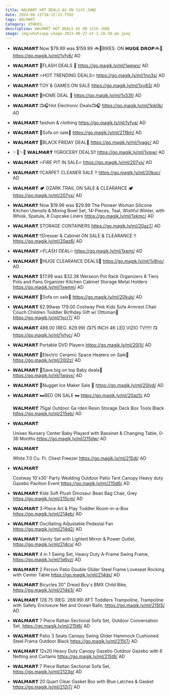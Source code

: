 ```yaml
---
title: WALMART HOT DEALS AS ON 11th JUNE
date: 2024-06-11T10:12:23.759Z
tags: WALMART
Category: OTHERS........
description: WALMART HOT DEALS AS ON 11th JUNE
image: img/whatsapp-image-2023-08-27-at-2.18.50-pm.jpeg
---
```

* 𝗪𝗔𝗟𝗠𝗔𝗥𝗧 
  Now $79.99 was $159.99
  🚲🚴BIKES. ON
   𝗛𝗨𝗚𝗘 𝗗𝗥𝗢𝗣🚲🚴
  https://go.magik.ly/ml/1yfy6/
  AD
* 𝗪𝗔𝗟𝗠𝗔𝗥𝗧 
  🌟FLASH DEALS 🌟
  https://go.magik.ly/ml/1wpwx/
  AD
* 𝗪𝗔𝗟𝗠𝗔𝗥𝗧 
  🔥HOT TRENDING DEALS🔥
  https://go.magik.ly/ml/1no3s/
  AD
* 𝗪𝗔𝗟𝗠𝗔𝗥𝗧 
  TOY & GAMES ON SALE
  https://go.magik.ly/ml/1xy83/
  AD
* 𝗪𝗔𝗟𝗠𝗔𝗥𝗧 
  🌟HOME DEAL 🌟
  https://go.magik.ly/ml/1x53f/
  AD
* 𝗪𝗔𝗟𝗠𝗔𝗥𝗧 
  📺🎧Hot Electronic Deals📺🎧
  https://go.magik.ly/ml/1pk0k/
  AD
* 𝗪𝗔𝗟𝗠𝗔𝗥𝗧 
  faishon & clothing 
  https://go.magik.ly/ml/1yfya/
  AD
* 𝗪𝗔𝗟𝗠𝗔𝗥𝗧 
  🌟Sofa on sale🌟
  https://go.magik.ly/ml/2118m/
  AD
* 𝗪𝗔𝗟𝗠𝗔𝗥𝗧 
  🚨BLACK FRIDAY DEAL🚨 
  https://go.magik.ly/ml/1yagc/
  AD
* ✨🌟✨🌟
  𝗪𝗔𝗟𝗠𝗔𝗥𝗧 
  ‼️GROCERY DEALS‼️
  https://go.magik.ly/ml/1visw/
  AD
* 𝗪𝗔𝗟𝗠𝗔𝗥𝗧 
  🔥FIRE PIT IN SALE🔥
  https://go.magik.ly/ml/207ys/
  AD
* 𝗪𝗔𝗟𝗠𝗔𝗥𝗧 
  ‼️CARPET CLEANER SALE ‼️
  https://go.magik.ly/ml/20kuc/
  AD
* 𝗪𝗔𝗟𝗠𝗔𝗥𝗧
  🏕️ OZARK TRAIL ON SALE & CLEARANCE 🏕️
  https://go.magik.ly/ml/207yx/
  AD
* 𝗪𝗔𝗟𝗠𝗔𝗥𝗧 
  Now $19.96 was $29.99
  The Pioneer Woman Silicone Kitchen Utensils & Mixing Bowl Set, 14-Pieces, Teal, Wishful Winter, with Whisk, Spatula, 8 Cupcake Liners
  https://go.magik.ly/ml/1xkmc/
  AD
* 𝗪𝗔𝗟𝗠𝗔𝗥𝗧 
  STORAGE CONTAINERS 
  https://go.magik.ly/ml/20az7/
  AD
* 𝗪𝗔𝗟𝗠𝗔𝗥𝗧 
  ‼️Dresser & Cabinet  ON SALE & CLEARANCE ‼️
  https://go.magik.ly/ml/20az6/
  AD
* 𝗪𝗔𝗟𝗠𝗔𝗥𝗧
  🔥FLASH DEAL🔥
  https://go.magik.ly/ml/1xemi/
  AD
* 𝗪𝗔𝗟𝗠𝗔𝗥𝗧 
  🚨HUGE  CLEARANCE DEALS🚨
  https://go.magik.ly/ml/1v8no/
  AD
* 𝗪𝗔𝗟𝗠𝗔𝗥𝗧 
  $17.99 was $32.38
  Werseon Pot Rack Organizers 8 Tiers Pots and Pans Organizer Kitchen Cabinet Storage Metal Holders
  https://go.magik.ly/ml/1xwnm/
  AD
* 𝗪𝗔𝗟𝗠𝗔𝗥𝗧 
  🌟Sofa on sale🌟
  https://go.magik.ly/ml/20kub/
  AD 
* 𝗪𝗔𝗟𝗠𝗔𝗥𝗧 
  82.99was 179.00
  Costway Pink Kids Sofa Armrest Chair Couch Children Toddler Birthday Gift w/ Ottoman💝
  https://go.magik.ly/ml/1xcr7/
  AD
*  𝗪𝗔𝗟𝗠𝗔𝗥𝗧 
  488.00 (REG. 629.99)
  📺75 INCH 4K LED VIZIO TV!!!!! 📺
  https://go.magik.ly/ml/1yfyc/
  AD
* 𝗪𝗔𝗟𝗠𝗔𝗥𝗧 
   Portable DVD Players 
  https://go.magik.ly/ml/20l1i/
  AD
* 𝗪𝗔𝗟𝗠𝗔𝗥𝗧 
  🌟Electric Ceramic Space Heaters
  on Sale🌟
  https://go.magik.ly/ml/20l2z/
  AD
* 𝗪𝗔𝗟𝗠𝗔𝗥𝗧 
  🌟Save big on top Baby deals🌟
  https://go.magik.ly/ml/1wgvx/
  AD
* 𝗪𝗔𝗟𝗠𝗔𝗥𝗧 
  🧊Nugget Ice Maker Sale 🧊
  https://go.magik.ly/ml/20lvd/
  AD
* 𝗪𝗔𝗟𝗠𝗔𝗥𝗧 
  🛏️BED ON SALE 🛏️
  https://go.magik.ly/ml/20az5/
  AD\
  \
  𝗪𝗔𝗟𝗠𝗔𝗥𝗧 
  75gal Outdoor Ga
  rden Resin Storage Deck Box Tools Black
  https://go.magik.ly/ml/215eb/
  AD
* 𝗪𝗔𝗟𝗠𝗔𝗥𝗧

  Unisex Nursery Center Baby Playard with Bassinet & Changing Table, 0-36 Months
  https://go.magik.ly/ml/215dw/
  AD
* 𝗪𝗔𝗟𝗠𝗔𝗥𝗧 

  White 7.0 Cu. Ft. Chest Freezer
  https://go.magik.ly/ml/215dj/
  AD
* 𝗪𝗔𝗟𝗠𝗔𝗥𝗧 

  Costway 10'x30' Party Wedding Outdoor Patio Tent Canopy Heavy duty Gazebo Pavilion Event
  https://go.magik.ly/ml/215d6/
  AD
* 𝗪𝗔𝗟𝗠𝗔𝗥𝗧
  Kids Soft Plush Dinosaur Bean Bag Chair, Grey
  https://go.magik.ly/ml/215cm/
  AD
* 𝗪𝗔𝗟𝗠𝗔𝗥𝗧 
  3-Piece Art & Play Toddler Room-in-a-Box
  https://go.magik.ly/ml/214eb/
  AD
* 𝗪𝗔𝗟𝗠𝗔𝗥𝗧 
  Oscillating Adjustable Pedestal
   Fan 
  https://go.magik.ly/ml/214d2/
  AD
* 𝗪𝗔𝗟𝗠𝗔𝗥𝗧 
  Vanity Set with Lighted Mirror & Power Outlet, 
  https://go.magik.ly/ml/214cv/
  AD
* 𝗪𝗔𝗟𝗠𝗔𝗥𝗧 
  4 in 1 Swing Set, Heavy Duty A-Frame Swing Frame, 
  https://go.magik.ly/ml/1x6vz/
  AD
* 𝗪𝗔𝗟𝗠𝗔𝗥𝗧
  2 Person Patio Double Glider Steel Frame Loveseat Rocking with Center Table
  https://go.magik.ly/ml/214dx/
  AD
* 𝗪𝗔𝗟𝗠𝗔𝗥𝗧
  Bicycles 20" Dread Boy's BMX Child Bike, 
  https://go.magik.ly/ml/214e3/
  AD
* 𝗪𝗔𝗟𝗠𝗔𝗥𝗧 
  128.75 (REG. 269.99)
  6FT Toddlers Trampoline, Trampoline with Safety Enclosure Net and Ocean Balls,
  https://go.magik.ly/ml/215t5/
  AD
* 𝗪𝗔𝗟𝗠𝗔𝗥𝗧 
  7 Piece Rattan Sectional Sofa Set, Outdoor Conversation Set,
  https://go.magik.ly/ml/215t6/
  AD
* 𝗪𝗔𝗟𝗠𝗔𝗥𝗧 
  Patio 3 Seats Canopy Swing Glider Hammock Cushioned Steel Frame Outdoor Black
  https://go.magik.ly/ml/215t7/
  AD
* 𝗪𝗔𝗟𝗠𝗔𝗥𝗧 
  12x20 Heavy Duty Canopy Gazebo Outdoor Gazebo with 6 Netting and Curtains
  https://go.magik.ly/ml/215t8/
  AD
* 𝗪𝗔𝗟𝗠𝗔𝗥𝗧 
  7 Piece Rattan Sectional Sofa Set, 
  https://go.magik.ly/ml/2123g/
  AD
* 𝗪𝗔𝗟𝗠𝗔𝗥𝗧 
  20 Quart Clear Gasket Box with Blue Latches & Gasket
  https://go.magik.ly/ml/212j7/
  AD
